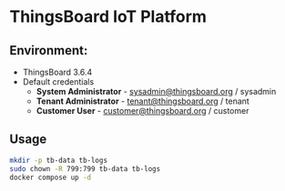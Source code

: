 # ThingsBoard IoT Platform

## Environment:
* ThingsBoard 3.6.4
* Default credentials
  * **System Administrator** - sysadmin@thingsboard.org / sysadmin
  * **Tenant Administrator** - tenant@thingsboard.org / tenant
  * **Customer User** - customer@thingsboard.org / customer

## Usage
```bash
mkdir -p tb-data tb-logs
sudo chown -R 799:799 tb-data tb-logs
docker compose up -d
```
